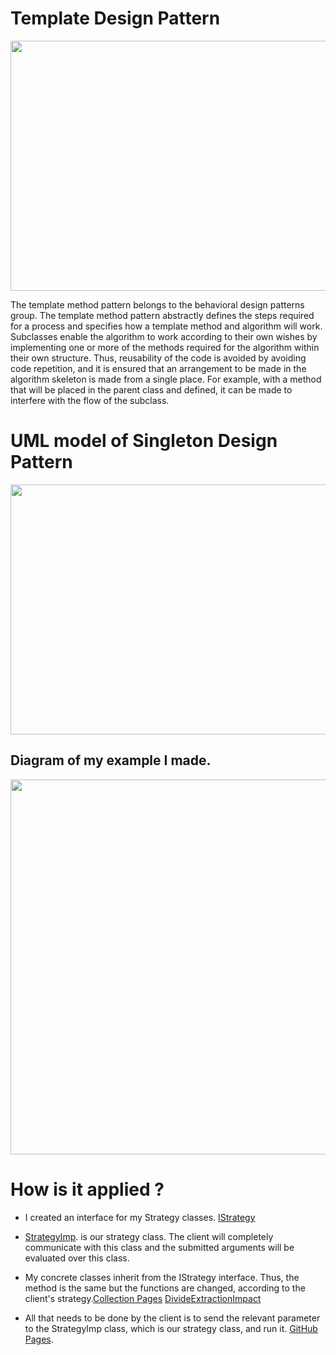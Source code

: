 # Template Design Pattern

<img src="https://refactoring.guru/images/patterns/diagrams/template-method/live-example.png?id=2485d52852f87da06c9cc0e2fd257d6a" width="600" height="400">

The template method pattern belongs to the behavioral design patterns group. The template method pattern abstractly defines the steps required for a process and specifies how a template method and algorithm will work. Subclasses enable the algorithm to work according to their own wishes by implementing one or more of the methods required for the algorithm within their own structure. Thus, reusability of the code is avoided by avoiding code repetition, and it is ensured that an arrangement to be made in the algorithm skeleton is made from a single place. For example, with a method that will be placed in the parent class and defined, it can be made to interfere with the flow of the subclass.

# UML model of Singleton Design Pattern

<img src="https://miro.medium.com/max/1382/1*ayWiwk1YjAlLUYzN9fleqw.png" width="600" height="400">

## Diagram of my example I made.

<img src="https://user-images.githubusercontent.com/96787308/158880917-f0bdbcb7-9e31-4a07-9658-78a4ccc3f8ed.png" width="600" height="600">


# How is it applied ?

- I created an interface for my Strategy classes. [IStrategy](https://github.com/oguzhanKomcu/Design_Patterns/blob/master/Behavioral_Patterns/Strategy_Design_Pattern/IStrategy.cs)

- [StrategyImp](https://github.com/oguzhanKomcu/Design_Patterns/blob/master/Behavioral_Patterns/Strategy_Design_Pattern/StrategyImp.cs). is our strategy class. The client will completely communicate with this class and the submitted arguments will be evaluated over this class.
 
- My concrete classes inherit from the IStrategy interface. Thus, the method is the same but the functions are changed, according to the client's strategy.[Collection Pages](https://github.com/oguzhanKomcu/Design_Patterns/blob/master/Behavioral_Patterns/Strategy_Design_Pattern/Collection.cs) [Divide](https://github.com/oguzhanKomcu/Design_Patterns/blob/master/Behavioral_Patterns/Strategy_Design_Pattern/Divide.cs)[Extraction](https://github.com/oguzhanKomcu/Design_Patterns/blob/master/Behavioral_Patterns/Strategy_Design_Pattern/Extraction.cs)[Impact](https://github.com/oguzhanKomcu/Design_Patterns/blob/master/Behavioral_Patterns/Strategy_Design_Pattern/Impact.cs)

- All that needs to be done by the client is to send the relevant parameter to the StrategyImp class, which is our strategy class, and run it. [GitHub Pages](https://github.com/oguzhanKomcu/Design_Patterns/blob/master/Behavioral_Patterns/Strategy_Design_Pattern/Program.cs).
